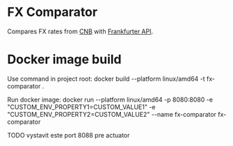 # FX Comparator
Compares FX rates from [CNB](https://www.cnb.cz/cs/financni_trhy/devizovy_trh/kurzy_devizoveho_trhu/denni_kurz.txt) with [Frankfurter API](https://frankfurter.dev/).

# Docker image build
Use command in project root: docker build --platform linux/amd64 -t fx-comparator .

Run docker image: docker run --platform linux/amd64 -p 8080:8080 -e "CUSTOM_ENV_PROPERTY1=CUSTOM_VALUE1" -e "CUSTOM_ENV_PROPERTY2=CUSTOM_VALUE2" --name fx-comparator fx-comparator

TODO vystavit este port 8088 pre actuator
